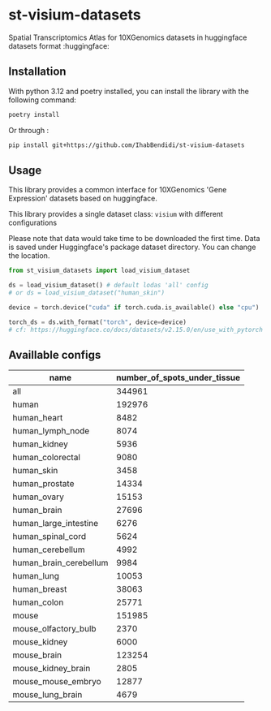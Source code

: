 # st-visium-datasets


Spatial Transcriptomics Atlas for 10XGenomics datasets in huggingface datasets format :huggingface:

## Installation

With python 3.12 and poetry installed, you can install the library with the following command:

```bash
poetry install
```

Or through :

```bash
pip install git+https://github.com/IhabBendidi/st-visium-datasets
```



## Usage

This library provides a common interface for 10XGenomics 'Gene Expression' datasets based on huggingface.

This library provides a single dataset class: `visium` with different configurations

Please note that data would take time to be downloaded the first time. Data is saved under Huggingface's package dataset directory. You can change the location.

```python
from st_visium_datasets import load_visium_dataset

ds = load_visium_dataset() # default lodas 'all' config
# or ds = load_visium_dataset("human_skin")

device = torch.device("cuda" if torch.cuda.is_available() else "cpu")

torch_ds = ds.with_format("torch", device=device)
# cf: https://huggingface.co/docs/datasets/v2.15.0/en/use_with_pytorch
```

## Availlable configs
| name                     | number_of_spots_under_tissue |
|--------------------------|------------------------------|
| all                      | 344961                       |
| human                    | 192976                       |
| human_heart              | 8482                         |
| human_lymph_node         | 8074                         |
| human_kidney             | 5936                         |
| human_colorectal         | 9080                         |
| human_skin               | 3458                         |
| human_prostate           | 14334                        |
| human_ovary              | 15153                        |
| human_brain              | 27696                        |
| human_large_intestine    | 6276                         |
| human_spinal_cord        | 5624                         |
| human_cerebellum         | 4992                         |
| human_brain_cerebellum   | 9984                         |
| human_lung               | 10053                        |
| human_breast             | 38063                        |
| human_colon              | 25771                        |
| mouse                    | 151985                       |
| mouse_olfactory_bulb     | 2370                         |
| mouse_kidney             | 6000                         |
| mouse_brain              | 123254                       |
| mouse_kidney_brain       | 2805                         |
| mouse_mouse_embryo       | 12877                        |
| mouse_lung_brain         | 4679                         |

